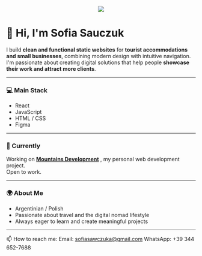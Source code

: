 <p align="center">
  <img src="https://github.com/SophSawczuk/sophsawczuk/blob/master/public/Soph.png">
 
 
</p>
  

# 👋 Hi, I'm Sofia Sauczuk  

I build **clean and functional static websites** for **tourist accommodations and small businesses**, combining modern design with intuitive navigation.  
I'm passionate about creating digital solutions that help people **showcase their work and attract more clients**.  

---

### 💻 Main Stack  
- React  
- JavaScript  
- HTML / CSS
- Figma

---

### 🚀 Currently  
Working on  **[Mountains Development](https://mountainsdevelopment.com/)** , my personal web development project.  
Open to work.

---

### 🌍 About Me  
- Argentinian / Polish  
- Passionate about travel and the digital nomad lifestyle  
- Always eager to learn and create meaningful projects  

---

📫 How to reach me:
    Email: sofiasawczuka@gmail.com
     WhatsApp: +39 344 652-7688 





